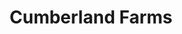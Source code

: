 ---
title: "Cumberland Farms"
url: /schenectady/cumberland-farms-highbridge-road/
shop: convenience
---